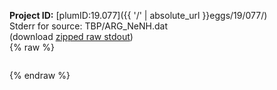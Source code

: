 **Project ID:** [plumID:19.077]({{ '/' | absolute_url }}eggs/19/077/)  
Stderr for source:  TBP/ARG_NeNH.dat   
(download [zipped raw stdout](ARG_NeNH.dat.plumed_master.stdout.txt.zip))  
{% raw %}
<pre>
</pre>
{% endraw %}
